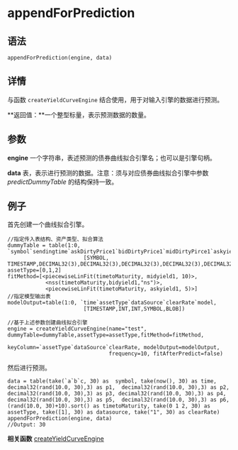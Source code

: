 # appendForPrediction

## 语法

`appendForPrediction(engine, data)`

## 详情

与函数 `createYieldCurveEngine` 结合使用，用于对输入引擎的数据进行预测。

**返回值：**一个整型标量，表示预测数据的数量。

## 参数

**engine** 一个字符串，表述预测的债券曲线拟合引擎名；也可以是引擎句柄。

**data** 表，表示进行预测的数据。注意：须与对应债券曲线拟合引擎中参数 *predictDummyTable* 的结构保持一致。

## 例子

首先创建一个曲线拟合引擎。

```
//指定传入表结构、资产类型、拟合算法
dummyTable = table(1:0, `symbol`sendingtime`askDirtyPrice1`bidDirtyPrice1`midDirtyPirce1`askyield1`bidyield1`midyield1`timetoMaturity`assetType`datasource`clearRate,
                        [SYMBOL, TIMESTAMP,DECIMAL32(3),DECIMAL32(3),DECIMAL32(3),DECIMAL32(3),DECIMAL32(3),DECIMAL32(3),DOUBLE,INT,INT,STRING])
assetType=[0,1,2]
fitMethod=[<piecewiseLinFit(timetoMaturity, midyield1, 10)>,
            <nss(timetoMaturity,bidyield1,"ns")>,
            <piecewiseLinFit(timetoMaturity, askyield1, 5)>]
//指定模型输出表
modelOutput=table(1:0, `time`assetType`dataSource`clearRate`model,
                        [TIMESTAMP,INT,INT,SYMBOL,BLOB])

//基于上述参数创建曲线拟合引擎
engine = createYieldCurveEngine(name="test", dummyTable=dummyTable,assetType=assetType,fitMethod=fitMethod,
                                keyColumn=`assetType`dataSource`clearRate, modelOutput=modelOutput,
                                frequency=10, fitAfterPredict=false)
```

然后进行预测。

```
data = table(take(`a`b`c, 30) as  symbol, take(now(), 30) as time, decimal32(rand(10.0, 30),3) as p1,  decimal32(rand(10.0, 30),3) as p2,  decimal32(rand(10.0, 30),3) as p3, decimal32(rand(10.0, 30),3) as p4,  decimal32(rand(10.0, 30),3) as p5,  decimal32(rand(10.0, 30),3) as p6, (rand(10.0, 30)+10).sort() as timetoMaturity, take(0 1 2, 30) as assetType, take([1], 30) as datasource, take("1", 30) as clearRate)
appendForPrediction(engine, data)
//Output: 30
```

**相关函数** [createYieldCurveEngine](../c/createyieldcurveengine.md)

